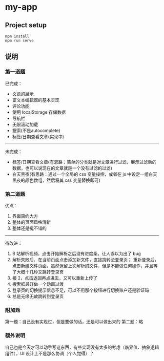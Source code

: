 # my-app

## Project setup

```
npm install
npm run serve
```

## 说明

### 第一道题

已完成：

- 文章的展示
- 富文本编辑器的基本实现
- 评论功能
- 使用 localStorage 存储数据
- 导航栏
- 无限滚动加载
- 搜索(不是autocomplete)
- 标签/日期查看文章(实现中)
--------------------


未完成：

- 标签/日期查看文章(有思路：简单的分类就是对文章进行过滤，展示过滤后的数据，也可以说现在的文章就是一个没有过滤的过滤)
- 白天黑夜(有思路：通过一个全局的 css 变量操控，或者在 js 中设定一组白天黑夜的颜色数组，然后将其 css 变量替换即可)

### 第二道题

优点：

1. 界面简约大方
2. 整体的页面风格清新
3. 整体还是挺不错的

-----------------
待改进：

1. B 站解析视频，点击开始解析之后没有进度条，让人误以为出了 bug
2. 解析失败后，在当前页面点击添加新文件，直接跳转至登录页；
   重新登录后，点击新建文件页面，虽然保留上次解析的文件，但是不能做任何操作，并且等了大概十几秒又跳转登录页
3. 接 2，点击返回再点进去，又可以重新上传了
4. 搜索框最好做一个动画过渡
5. 登录页的切换提示信息不足，可以不用那个按钮进行切换账户还是验证码
6. 总是无缘无故跳转到登录页

### 附加题

第一题：自己没有实现过，但是要做的话，还是可以做出来的
第二题：略

### 额外说明

自己也是今天才可以动手写这东西，有些实现没有太多的考虑（临界值、抽象逻辑组件），UI 设计上不是那么协调（个人觉得）？
